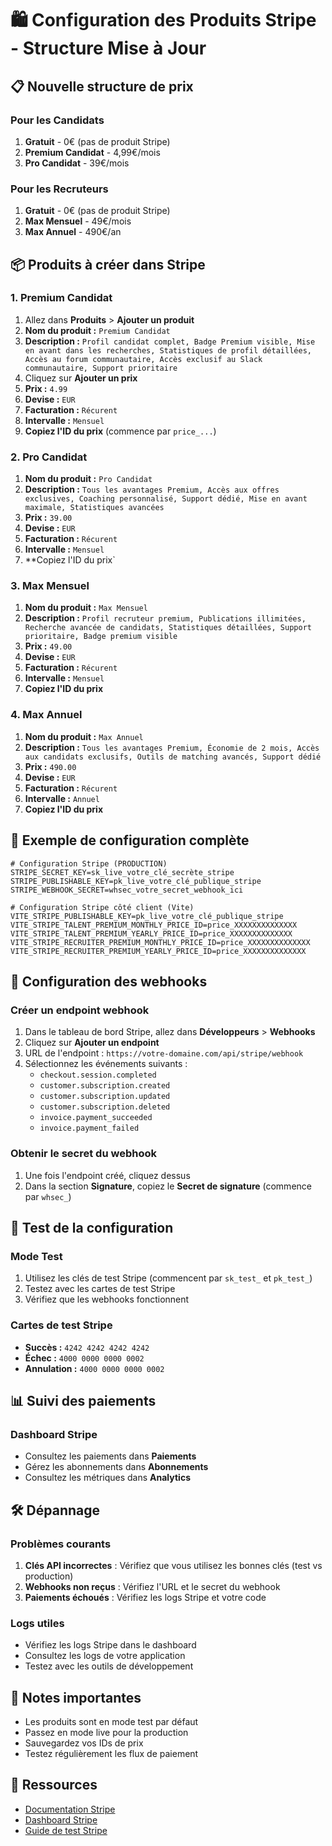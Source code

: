 # 🛍️ Configuration des Produits Stripe - Structure Mise à Jour

## 📋 Nouvelle structure de prix

### Pour les Candidats
1. **Gratuit** - 0€ (pas de produit Stripe)
2. **Premium Candidat** - 4,99€/mois
3. **Pro Candidat** - 39€/mois

### Pour les Recruteurs
1. **Gratuit** - 0€ (pas de produit Stripe)
2. **Max Mensuel** - 49€/mois
3. **Max Annuel** - 490€/an

## 📦 Produits à créer dans Stripe

### 1. Premium Candidat
1. Allez dans **Produits** > **Ajouter un produit**
2. **Nom du produit :** `Premium Candidat`
3. **Description :** `Profil candidat complet, Badge Premium visible, Mise en avant dans les recherches, Statistiques de profil détaillées, Accès au forum communautaire, Accès exclusif au Slack communautaire, Support prioritaire`
4. Cliquez sur **Ajouter un prix**
5. **Prix :** `4.99`
6. **Devise :** `EUR`
7. **Facturation :** `Récurent`
8. **Intervalle :** `Mensuel`
9. **Copiez l'ID du prix** (commence par `price_...`)

### 2. Pro Candidat
1. **Nom du produit :** `Pro Candidat`
2. **Description :** `Tous les avantages Premium, Accès aux offres exclusives, Coaching personnalisé, Support dédié, Mise en avant maximale, Statistiques avancées`
3. **Prix :** `39.00`
4. **Devise :** `EUR`
5. **Facturation :** `Récurent`
6. **Intervalle :** `Mensuel`
7. **Copiez l'ID du prix`

### 3. Max Mensuel
1. **Nom du produit :** `Max Mensuel`
2. **Description :** `Profil recruteur premium, Publications illimitées, Recherche avancée de candidats, Statistiques détaillées, Support prioritaire, Badge premium visible`
3. **Prix :** `49.00`
4. **Devise :** `EUR`
5. **Facturation :** `Récurent`
6. **Intervalle :** `Mensuel`
7. **Copiez l'ID du prix**

### 4. Max Annuel
1. **Nom du produit :** `Max Annuel`
2. **Description :** `Tous les avantages Premium, Économie de 2 mois, Accès aux candidats exclusifs, Outils de matching avancés, Support dédié`
3. **Prix :** `490.00`
4. **Devise :** `EUR`
5. **Facturation :** `Récurent`
6. **Intervalle :** `Annuel`
7. **Copiez l'ID du prix**

## 📝 Exemple de configuration complète

```env
# Configuration Stripe (PRODUCTION)
STRIPE_SECRET_KEY=sk_live_votre_clé_secrète_stripe
STRIPE_PUBLISHABLE_KEY=pk_live_votre_clé_publique_stripe
STRIPE_WEBHOOK_SECRET=whsec_votre_secret_webhook_ici

# Configuration Stripe côté client (Vite)
VITE_STRIPE_PUBLISHABLE_KEY=pk_live_votre_clé_publique_stripe
VITE_STRIPE_TALENT_PREMIUM_MONTHLY_PRICE_ID=price_XXXXXXXXXXXXXX
VITE_STRIPE_TALENT_PREMIUM_YEARLY_PRICE_ID=price_XXXXXXXXXXXXXX
VITE_STRIPE_RECRUITER_PREMIUM_MONTHLY_PRICE_ID=price_XXXXXXXXXXXXXX
VITE_STRIPE_RECRUITER_PREMIUM_YEARLY_PRICE_ID=price_XXXXXXXXXXXXXX
```

## 🔧 Configuration des webhooks

### Créer un endpoint webhook
1. Dans le tableau de bord Stripe, allez dans **Développeurs** > **Webhooks**
2. Cliquez sur **Ajouter un endpoint**
3. URL de l'endpoint : `https://votre-domaine.com/api/stripe/webhook`
4. Sélectionnez les événements suivants :
   - `checkout.session.completed`
   - `customer.subscription.created`
   - `customer.subscription.updated`
   - `customer.subscription.deleted`
   - `invoice.payment_succeeded`
   - `invoice.payment_failed`

### Obtenir le secret du webhook
1. Une fois l'endpoint créé, cliquez dessus
2. Dans la section **Signature**, copiez le **Secret de signature** (commence par `whsec_`)

## 🚀 Test de la configuration

### Mode Test
1. Utilisez les clés de test Stripe (commencent par `sk_test_` et `pk_test_`)
2. Testez avec les cartes de test Stripe
3. Vérifiez que les webhooks fonctionnent

### Cartes de test Stripe
- **Succès :** `4242 4242 4242 4242`
- **Échec :** `4000 0000 0000 0002`
- **Annulation :** `4000 0000 0000 0002`

## 📊 Suivi des paiements

### Dashboard Stripe
- Consultez les paiements dans **Paiements**
- Gérez les abonnements dans **Abonnements**
- Consultez les métriques dans **Analytics**

## 🛠️ Dépannage

### Problèmes courants
1. **Clés API incorrectes** : Vérifiez que vous utilisez les bonnes clés (test vs production)
2. **Webhooks non reçus** : Vérifiez l'URL et le secret du webhook
3. **Paiements échoués** : Vérifiez les logs Stripe et votre code

### Logs utiles
- Vérifiez les logs Stripe dans le dashboard
- Consultez les logs de votre application
- Testez avec les outils de développement

## 📝 Notes importantes

- Les produits sont en mode test par défaut
- Passez en mode live pour la production
- Sauvegardez vos IDs de prix
- Testez régulièrement les flux de paiement

## 🔗 Ressources

- [Documentation Stripe](https://stripe.com/docs)
- [Dashboard Stripe](https://dashboard.stripe.com)
- [Guide de test Stripe](https://stripe.com/docs/testing)